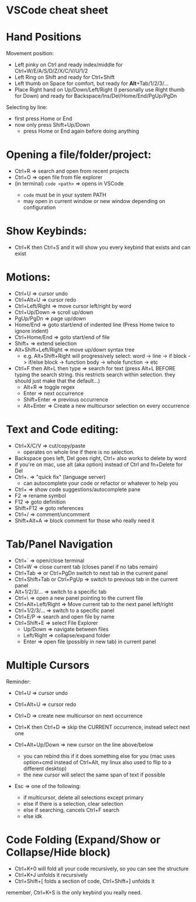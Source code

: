 # VSCode cheat sheet

# Hand Positions

Movement position:
- Left pinky on Ctrl and ready index/middle for Ctrl+W/E/A/S/D/Z/X/C/V/U/1/2
- Left Ring on Shift and ready for Ctrl+Shift
- Left thumb on Space for comfort, but ready for **Alt**+Tab/1/2/3/...
- Place Right hand on Up/Down/Left/Right (I personally use Right thumb for Down) and ready for Backspace/Ins/Del/Home/End/PgUp/PgDn

Selecting by line:
- first press Home or End
- now only press Shift+Up/Down
  - press Home or End again before doing anything

# Opening a file/folder/project:
- Ctrl+R => search and open from recent projects
- Ctrl+O => open file from file explorer
- (in terminal) `code <path>` => opens <path> in VSCode
  - `code` must be in your system PATH
  - may open in current window or new window depending on configuration

# Show Keybinds:

- Ctrl+K then Ctrl+S and it will show you every keybind that exists and can exist

# Motions:

- Ctrl+U => cursor undo
- Ctrl+Alt+U => cursor redo
- Ctrl+Left/Right => move cursor left/right by word
- Ctrl+Up/Down => scroll up/down
- PgUp/PgDn => page up/down
- Home/End => goto start/end of indented line (Press Home twice to ignore indent)
- Ctrl+Home/End => goto start/end of file
- Shift+<motion> => extend selection
- Alt+Shift+Left/Right => move up/down syntax tree
  - e.g. Alt+Shift+Right will progressively select: word -> line -> if block -> if/else block -> function body -> whole function -> etc
- Ctrl+F then Alt+L then type => search for text (press Alt+L BEFORE typing the search string. this restricts search within selection. they should just make that the default...)
  - Alt+R => toggle regex
  - Enter => next occurrence
  - Shift+Enter => previous occurrence
  - Alt+Enter => Create a new multicursor selection on every occurrence

# Text and Code editing:

- Ctrl+X/C/V => cut/copy/paste
  - operates on whole line if there is no selection.
- Backspace goes left, Del goes right, Ctrl+ also works to delete by word
- if you're on mac, use alt (aka option) instead of Ctrl and fn+Delete for Del
- Ctrl+. => "quick fix" (language server)
  - can autocomplete your code or refactor or whatever to help you
- Ctrl+<space> => show code suggestions/autocomplete pane
- F2 => rename symbol
- F12 => goto definition
- Shift+F12 => goto references
- Ctrl+/ => comment/uncomment
- Shift+Alt+A => block comment for those who really need it

# Tab/Panel Navigation

  - Ctrl+` => open/close terminal
  - Ctrl+W => close current tab (closes panel if no tabs remain)
  - Ctrl+Tab => or Ctrl+PgDn switch to next tab in the current panel
  - Ctrl+Shift+Tab or Ctrl+PgUp => switch to previous tab in the current panel
  - Alt+1/2/3/... => switch to a specific tab
  - Ctrl+\ => open a new panel pointing to the current file
  - Ctrl+Alt+Left/Right => Move current tab to the next panel left/right
  - Ctrl+1/2/3/... => switch to a specific panel
  - Ctrl+E/P => search and open file by name
  - Ctrl+Shift+E => select File Explorer
    - Up/Down => navigate between files
    - Left/Right => collapse/expand folder
    - Enter => open file (possibly in new tab) in current panel
    
# Multiple Cursors

Reminder:
- Ctrl+U => cursor undo
- Ctrl+Alt+U => cursor redo

- Ctrl+D => create new multicursor on next occurrence
- Ctrl+K then Ctrl+D => skip the CURRENT occurrence, instead select next one
- Ctrl+Alt+Up/Down => new cursor on the line above/below
  - you can rebind this if it does something else for you (mac uses option+cmd instead of Ctrl+Alt, my linux also used to flip to a different desktop)
  - the new cursor will select the same span of text if possible
- Esc => one of the following:
  - if multicursor, delete all selections except primary
  - else if there is a selection, clear selection
  - else if searching, cancels Ctrl+F search
  - else idk

# Code Folding (Expand/Show or Collapse/Hide block)

- Ctrl+K+0 will fold all your code recursively, so you can see the structure
- Ctrl+K+J unfolds it recursively
- Ctrl+Shift+[ folds a section of code, Ctrl+Shift+] unfolds it

remember, Ctrl+K+S is the only keybind you really need.
